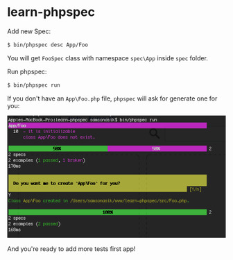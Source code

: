 # learn-phpspec

Add new Spec:

```bash
$ bin/phpspec desc App/Foo
```

You will get `FooSpec` class with namespace `spec\App` inside `spec` folder.

Run phpspec:

```bash
$ bin/phpspec run
```

If you don't have an `App\Foo.php` file, `phpspec` will ask for generate one for you:

![run spec](asset/spec-run-new-generate.png)

And you're ready to add more tests first app!
